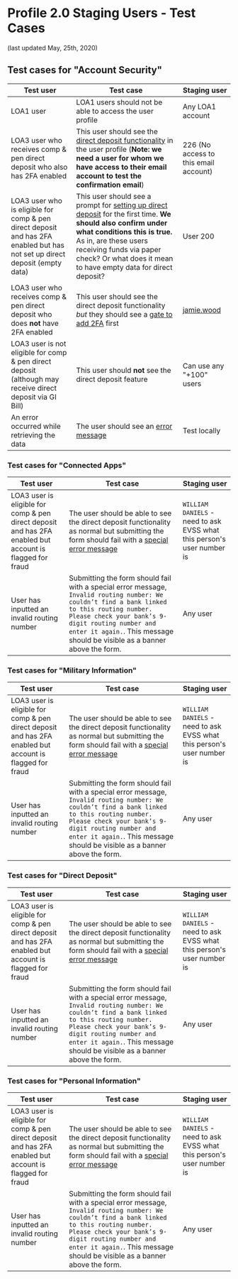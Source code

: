 # Profile 2.0 Staging Users - Test Cases 
(last updated May, 25th, 2020)
 
  
 
## Test cases for "Account Security"

|Test user|Test case|Staging user|
|----|----|----|
|LOA1 user| LOA1 users should not be able to access the user profile|Any LOA1 account|
|LOA3 user who receives comp & pen direct deposit who also has 2FA enabled| This user should see the [direct deposit functionality](https://user-images.githubusercontent.com/1915775/58044291-67eeb800-7b0d-11e9-81fb-88f850ac7b07.png) in the user profile (**Note: we need a user for whom we have access to their email account to test the confirmation email**)|226 (No access to this email account)|
|LOA3 user who is eligible for comp & pen direct deposit and has 2FA enabled but has not set up direct deposit (empty data) | This user should see a prompt for [setting up direct deposit](https://user-images.githubusercontent.com/1915775/58051673-d4bf7d80-7b20-11e9-8e2a-a990c93eea32.png) for the first time. **We should also confirm under what conditions this is true.** As in, are these users receiving funds via paper check? Or what does it mean to have empty data for direct deposit?|User 200|
|LOA3 user who receives comp & pen direct deposit who does **not** have 2FA enabled| This user should see the direct deposit functionality *but* they should see a [gate to add 2FA](https://user-images.githubusercontent.com/1915775/58044275-5efde680-7b0d-11e9-9fb1-71e0056ac5d2.png) first|[jamie.wood](https://github.com/department-of-veterans-affairs/va.gov-team-sensitive/blob/master/Administrative/vagov-users/accessing-ebenefits.md)|
|LOA3 user is not eligible for comp & pen direct deposit (although may receive direct deposit via GI Bill)| This user should **not** see the direct deposit feature|Can use any "+100" users|
|An error occurred while retrieving the data| The user should see an [error message](https://user-images.githubusercontent.com/1915775/58048893-9a9ead80-7b19-11e9-980c-d9fdf5dd65f9.png)|Test locally|




### Test cases for "Connected Apps"

|Test user|Test case|Staging user|
|----|----|----|
|LOA3 user is eligible for comp & pen direct deposit and has 2FA enabled but account is flagged for fraud| The user should be able to see the direct deposit functionality as normal but submitting the form should fail with a [special error message](https://user-images.githubusercontent.com/34068740/57635120-905a3d80-7574-11e9-9c80-47f39045669b.png)|`WILLIAM DANIELS` - need to ask EVSS what this person's user number is|
|User has inputted an invalid routing number|Submitting the form should fail with a special error message, `Invalid routing number: We couldn’t find a bank linked to this routing number. Please check your bank’s 9-digit routing number and enter it again.`. This message should be visible as a banner above the form.|Any user|


### Test cases for "Military Information"

|Test user|Test case|Staging user|
|----|----|----|
|LOA3 user is eligible for comp & pen direct deposit and has 2FA enabled but account is flagged for fraud| The user should be able to see the direct deposit functionality as normal but submitting the form should fail with a [special error message](https://user-images.githubusercontent.com/34068740/57635120-905a3d80-7574-11e9-9c80-47f39045669b.png)|`WILLIAM DANIELS` - need to ask EVSS what this person's user number is|
|User has inputted an invalid routing number|Submitting the form should fail with a special error message, `Invalid routing number: We couldn’t find a bank linked to this routing number. Please check your bank’s 9-digit routing number and enter it again.`. This message should be visible as a banner above the form.|Any user|



### Test cases for "Direct Deposit"

|Test user|Test case|Staging user|
|----|----|----|
|LOA3 user is eligible for comp & pen direct deposit and has 2FA enabled but account is flagged for fraud| The user should be able to see the direct deposit functionality as normal but submitting the form should fail with a [special error message](https://user-images.githubusercontent.com/34068740/57635120-905a3d80-7574-11e9-9c80-47f39045669b.png)|`WILLIAM DANIELS` - need to ask EVSS what this person's user number is|
|User has inputted an invalid routing number|Submitting the form should fail with a special error message, `Invalid routing number: We couldn’t find a bank linked to this routing number. Please check your bank’s 9-digit routing number and enter it again.`. This message should be visible as a banner above the form.|Any user|



### Test cases for "Personal Information"

|Test user|Test case|Staging user|
|----|----|----|
|LOA3 user is eligible for comp & pen direct deposit and has 2FA enabled but account is flagged for fraud| The user should be able to see the direct deposit functionality as normal but submitting the form should fail with a [special error message](https://user-images.githubusercontent.com/34068740/57635120-905a3d80-7574-11e9-9c80-47f39045669b.png)|`WILLIAM DANIELS` - need to ask EVSS what this person's user number is|
|User has inputted an invalid routing number|Submitting the form should fail with a special error message, `Invalid routing number: We couldn’t find a bank linked to this routing number. Please check your bank’s 9-digit routing number and enter it again.`. This message should be visible as a banner above the form.|Any user|
